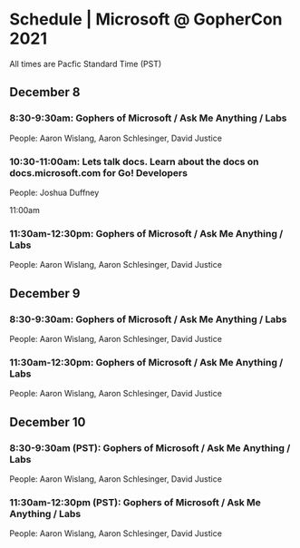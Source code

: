 # Schedule | Microsoft @ GopherCon 2021

All times are Pacfic Standard Time (PST)

## December 8

### 8:30-9:30am: Gophers of Microsoft / Ask Me Anything / Labs
People: Aaron Wislang, Aaron Schlesinger, David Justice

### 10:30-11:00am: Lets talk docs.  Learn about the docs on docs.microsoft.com for Go! Developers
People: Joshua Duffney

11:00am 

### 11:30am-12:30pm: Gophers of Microsoft / Ask Me Anything / Labs
People: Aaron Wislang, Aaron Schlesinger, David Justice

## December 9

### 8:30-9:30am: Gophers of Microsoft / Ask Me Anything / Labs
People: Aaron Wislang, Aaron Schlesinger, David Justice

### 11:30am-12:30pm: Gophers of Microsoft / Ask Me Anything / Labs
People: Aaron Wislang, Aaron Schlesinger, David Justice

## December 10

### 8:30-9:30am (PST): Gophers of Microsoft / Ask Me Anything / Labs
People: Aaron Wislang, Aaron Schlesinger, David Justice

### 11:30am-12:30pm (PST): Gophers of Microsoft / Ask Me Anything / Labs
People: Aaron Wislang, Aaron Schlesinger, David Justice
